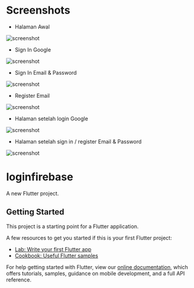 # Screenshots
- Halaman Awal

![screenshot](image/home.jpg)

- Sign In Google

![screenshot](image/googleacc.jpg)

- Sign In Email & Password

![screenshot](image/signin.jpg)

- Register Email

![screenshot](image/signup.jpg)

- Halaman setelah login Google

![screenshot](image/google.jpg)

- Halaman setelah sign in / register Email & Password

![screenshot](image/emailpass.jpg)

# loginfirebase

A new Flutter project.

## Getting Started

This project is a starting point for a Flutter application.

A few resources to get you started if this is your first Flutter project:

- [Lab: Write your first Flutter app](https://flutter.dev/docs/get-started/codelab)
- [Cookbook: Useful Flutter samples](https://flutter.dev/docs/cookbook)

For help getting started with Flutter, view our
[online documentation](https://flutter.dev/docs), which offers tutorials,
samples, guidance on mobile development, and a full API reference.
